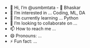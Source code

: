 - 👋 Hi, I’m @usmbmtata - 🤨 Bhaskar
- 👀 I’m interested in ... Coding, ML, DA
- 🌱 I’m currently learning ... Python
- 💞️ I’m looking to collaborate on ...
- 📫 How to reach me ... 
- 😄 Pronouns: ...
- ⚡ Fun fact: ...

<!---
usmbmtata/usmbmtata is a ✨ special ✨ repository because its `README.md` (this file) appears on your GitHub profile.
You can click the Preview link to take a look at your changes.
--->
